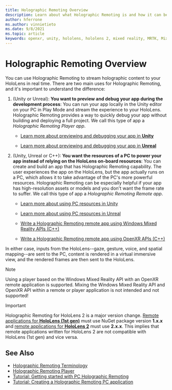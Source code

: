 ```yaml
---
title: Holographic Remoting Overview
description: Learn about what Holographic Remoting is and how it can benefit your development process.
author: hferrone
ms.author: vinnietieto
ms.date: 9/8/2021
ms.topic: article
keywords: openxr, unity, hololens, hololens 2, mixed reality, MRTK, Mixed Reality Toolkit, augmented reality, virtual reality, mixed reality headsets, learn, tutorial, getting started, holographic remoting, desktop, preview
---
```


# Holographic Remoting Overview

You can use Holographic Remoting to stream holographic content to your HoloLens in real time. There are two main uses for Holographic Remoting, and it's important to understand the difference:

1. (Unity or Unreal): **You want to preview and debug your app during the development process**: You can run your app locally in the Unity editor on your PC in Play Mode and stream the experience to your HoloLens. Holographic Remoting provides a way to quickly debug your app without building and deploying a full project. We call this type of app a _Holographic Remoting Player app_.

    - [Learn more about previewing and debugging your app in **Unity**](../unity/preview-and-debug-your-app.md)

    - [Learn more about previewing and debugging your app in **Unreal**](../unreal/unreal-streaming.md)

1. (Unity, Unreal or C++):  **You want the resources of a PC to power your app instead of relying on the HoloLens on-board resources**: You can create and build an app that has Holographic Remoting capability. The user experiences the app on the HoloLens, but the app actually runs on a PC, which allows it to take advantage of the PC's more powerful resources. Holographic Remoting can be especially helpful if your app has high-resolution assets or models and you don't want the frame rate to suffer. We call this type of app a _Holographic Remoting Remote app_.

    - [Learn more about using PC resources in Unity](../unity/use-pc-resources.md)

    - [Learn more about using PC resources in Unreal](../unreal/unreal-streaming.md)

    - [Write a Holographic Remoting remote app using Windows Mixed Reality APIs (C++)](../native/holographic-remoting-create-remote-wmr.md)

    - [Write a Holographic Remoting remote app using OpenXR APIs (C++)](../native/holographic-remoting-create-remote-openxr.md)

In either case, inputs from the HoloLens--gaze, gesture, voice, and spatial mapping--are sent to the PC, content is rendered in a virtual immersive view, and the rendered frames are then sent to the HoloLens.

> [!NOTE]
> Using a player based on the Windows Mixed Reality API with an OpenXR remote application is supported. Mixing the Windows Mixed Reality API and OpenXR API within a remote or player application is not intended and not supported!

> [!IMPORTANT]
> Holographic Remoting for HoloLens 2 is a major version change. [Remote applications for **HoloLens (1st gen)**](../native/add-holographic-remoting.md) must use NuGet package version **1.x.x** and [remote applications for **HoloLens 2**](../native/holographic-remoting-create-remote-wmr.md) must use **2.x.x**. This implies that remote applications written for HoloLens 2 are not compatible with HoloLens (1st gen) and vice versa.

## See Also

* [Holographic Remoting Terminology](holographic-remoting-terminology.md)
* [Holographic Remoting Player](holographic-remoting-player.md)
* [Tutorial: Getting started with PC Holographic Remoting](/learn/modules/pc-holographic-remoting-tutorials/)
* [Tutorial: Creating a Holographic Remoting PC application](/learn/modules/pc-holographic-remoting-tutorials/4-create-holographic-remoting-pc-application)